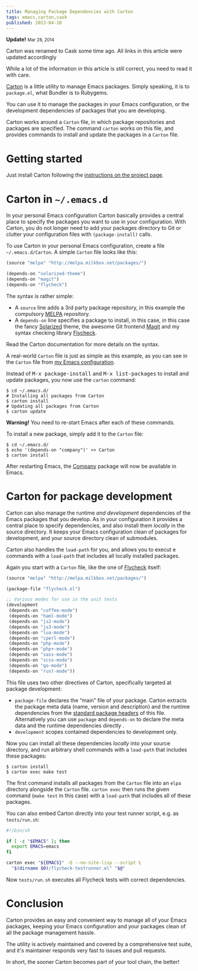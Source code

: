 ```yaml
---
title: Managing Package Dependencies with Carton
tags: emacs,carton,cask
published: 2013-04-10
---
```


<div class="alert alert-warning">

**Update!** <small>Mar 28, 2014</small>

Carton was renamed to Cask some time ago.  All links in this article were
updated accordingly

While a lot of the information in this article is still correct, you need to
read it with care.

</div>

[Carton][] is a little utility to manage Emacs packages.  Simply speaking, it is to
`package.el`, what Bundler is to Rubygems.

You can use it to manage the packages in your Emacs configuration, or the
development dependencies of packages that you are developing.

Carton works around a `Carton` file, in which package repositories and packages
are specified.  The command `carton` works on this file, and provides commands
to install and update the packages in a `Carton` file.

Getting started
===============

Just install Carton following the [instructions on the project page][install].

Carton in `~/.emacs.d`
======================

In your personal Emacs configuration Carton basically provides a central place
to specify the packages you want to use in your configuration.  With Carton, you
do not longer need to add your packages directory to Git or clutter your
configuration files with `(package-install)` calls.

To use Carton in your personal Emacs configuration, create a file
`~/.emacs.d/Carton`.  A simple `Carton` file looks like this:

```commonlisp
(source "melpa" "http://melpa.milkbox.net/packages/")

(depends-on "solarized-theme")
(depends-on "magit")
(depends-on "flycheck")
```

The syntax is rather simple:

- A `source` line adds a 3rd party package repository, in this example the
  compulsory [MELPA][] repository.
- A `depends-on` line specifies a package to install, in this case, in this case
  the fancy [Solarized][] theme, the awesome Git frontend [Magit][] and my syntax
  checking library [Flycheck][].

Read the Carton documentation for more details on the syntax.

A real-world `Carton` file is just as simple as this example, as you can see in
the `Carton` file from [my Emacs configuration][my-cask-file].

Instead of <kbd>M-x package-install</kbd> and <kbd>M-x list-packages</kbd> to
install and update packages, you now use the `carton` command:

```console
$ cd ~/.emacs.d/
# Installing all packages from Carton
$ carton install
# Updating all packages from Carton
$ carton update
```

<div class="alert alert-warning">

**Warning!**  You need to re-start Emacs after each of these commands.

</div>

To install a new package, simply add it to the `Carton` file:

```console
$ cd ~/.emacs.d/
$ echo '(depends-on "company")' >> Carton
$ carton install
```

After restarting Emacs, the [Company][] package will now be available in Emacs.

Carton for package development
==============================

Carton can also manage the runtime *and development* dependencies of the Emacs
packages that you develop.  As in your configuration it provides a central place
to specify dependencies, and also install them *locally* in the source
directory.  It keeps your Emacs configuration clean of packages for development,
and your source directory clean of submodules.

Carton also handles the `load-path` for you, and allows you to execut e commands
with a `load-path` that includes all locally installed packages.

Again you start with a `Carton` file, like the one of [Flycheck][] itself:

```commonlisp
(source "melpa" "http://melpa.milkbox.net/packages/")

(package-file "flycheck.el")

;; Various modes for use in the unit tests
(development
 (depends-on "coffee-mode")
 (depends-on "haml-mode")
 (depends-on "js2-mode")
 (depends-on "js3-mode")
 (depends-on "lua-mode")
 (depends-on "cperl-mode")
 (depends-on "php-mode")
 (depends-on "php+-mode")
 (depends-on "sass-mode")
 (depends-on "scss-mode")
 (depends-on "go-mode")
 (depends-on "rust-mode"))
```

This file uses two other directives of Carton, specifically targeted at package
development:

- `package-file` declares the “main” file of your package.  Carton extracts the
  package meta data (name, version and description) and the runtime dependencies
  from the [standard package headers][headers] of this file.  Alternatively you
  can use `package` and `depends-on` to declare the meta data and the runtime
  dependencies directly .
- `development` scopes contained dependencies to development only.

Now you can install all these dependencies *locally* into your source directory,
and run arbitrary shell commands with a `load-path` that includes these
packages:

```console
$ carton install
$ carton exec make test
```

The first command installs all packages from the `Carton` file into an `elpa`
directory alongside the `Carton` file.  `carton exec` then runs the given
command (`make test` in this case) with a `load-path` that includes all of these
packages.

You can also embed Carton directly into your test runner script, e.g. as
`tests/run.sh`:

```bash
#!/bin/sh

if [ -z "$EMACS" ]; then
  export EMACS=emacs
fi

carton exec "${EMACS}" -Q --no-site-lisp --script \
  "$(dirname $0)/flycheck-testrunner.el" "$@"
```

Now `tests/run.sh` executes all Flycheck tests with correct dependencies.

Conclusion
==========

Carton provides an easy and convenient way to manage all of your Emacs packages,
keeping your Emacs configuration and your packages clean of all the package
management hassle.

The utility is actively maintained and covered by a comprehensive test suite,
and it's maintainer responds very fast to issues and pull requests.

In short, the sooner Carton becomes part of your tool chain, the better!

[my-cask-file]: https://github.com/lunaryorn/stante-pede/blob/master/Cask
[carton]: https://github.com/cask/cask
[install]: http://cask.github.io/installation.html
[melpa]: http://melpa.milkbox.net
[solarized]: https://github.com/bbatsov/solarized-emacs
[magit]: https://github.com/magit/magit
[flycheck]: https://github.com/flycheck/flycheck
[doc]: https://github.com/rejeep/carton/blob/master/README.md
[company]: http://company-mode.github.io/
[headers]: http://www.gnu.org/software/emacs/manual/html_node/elisp/Library-Headers.html#Library-Headers

